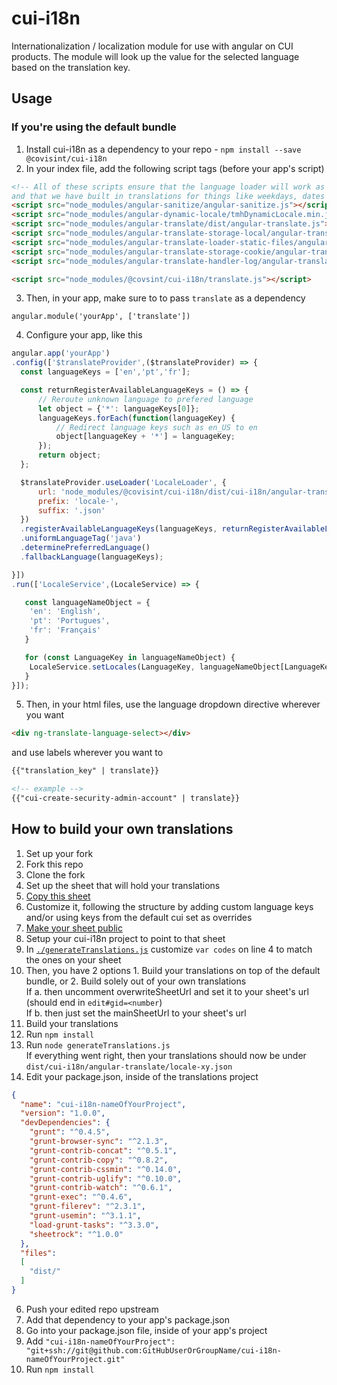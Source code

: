 # cui-i18n
Internationalization / localization module for use with angular on CUI products.
The module will look up the value for the selected language based on the translation key.

## Usage

### If you're using the default bundle

1. Install cui-i18n as a dependency to your repo - `npm install --save @covisint/cui-i18n`
2. In your index file, add the following script tags (before your app's script)
  ```html
  <!-- All of these scripts ensure that the language loader will work as efficientely as possible
  and that we have built in translations for things like weekdays, dates and currencies. -->
  <script src="node_modules/angular-sanitize/angular-sanitize.js"></script>
  <script src="node_modules/angular-dynamic-locale/tmhDynamicLocale.min.js"></script>
  <script src="node_modules/angular-translate/dist/angular-translate.js"></script>
  <script src="node_modules/angular-translate-storage-local/angular-translate-storage-local.js"></script>
  <script src="node_modules/angular-translate-loader-static-files/angular-translate-loader-static-files.js"></script>
  <script src="node_modules/angular-translate-storage-cookie/angular-translate-storage-cookie.js"></script>
  <script src="node_modules/angular-translate-handler-log/angular-translate-handler-log.js"></script>

  <script src="node_modules/@covsint/cui-i18n/translate.js"></script>
  ```
3. Then, in your app, make sure to to pass `translate` as a dependency
  ```
  angular.module('yourApp', ['translate'])
  ```
4. Configure your app, like this
  ```javascript
  angular.app('yourApp')
  .config(['$translateProvider',($translateProvider) => {
    const languageKeys = ['en','pt','fr'];

    const returnRegisterAvailableLanguageKeys = () => {
        // Reroute unknown language to prefered language
        let object = {'*': languageKeys[0]};
        languageKeys.forEach(function(languageKey) {
            // Redirect language keys such as en_US to en
            object[languageKey + '*'] = languageKey;
        });
        return object;
    };

    $translateProvider.useLoader('LocaleLoader', {
        url: 'node_modules/@covisint/cui-i18n/dist/cui-i18n/angular-translate/',
        prefix: 'locale-',
        suffix: '.json'
    })
    .registerAvailableLanguageKeys(languageKeys, returnRegisterAvailableLanguageKeys())
    .uniformLanguageTag('java')
    .determinePreferredLanguage()
    .fallbackLanguage(languageKeys);

  }])
  .run(['LocaleService',(LocaleService) => {

     const languageNameObject = {
      'en': 'English',
      'pt': 'Portugues',
      'fr': 'Français'
     }

     for (const LanguageKey in languageNameObject) {
      LocaleService.setLocales(LanguageKey, languageNameObject[LanguageKey]);
     }
  }]);
  ```
5. Then, in your html files, use the language dropdown directive wherever you want
  ```html
  <div ng-translate-language-select></div>
  ```
and use labels wherever you want to
  ```html
  {{"translation_key" | translate}}

  <!-- example -->
  {{"cui-create-security-admin-account" | translate}}
  ```


## How to build your own translations

1. Set up your fork
  1. Fork this repo
  2. Clone the fork
2. Set up the sheet that will hold your translations
  1. [Copy this sheet](https://docs.google.com/spreadsheets/d/1VbMLi5EPmkE-_tiBIgB_HRu_HNPg2-i1F9OXXzWJqGk/edit#gid=0)
  2. Customize it, following the structure by adding custom language keys and/or using keys from the default cui set as overrides
  3. [Make your sheet public](http://www.wikihow.com/Make-a-Google-Doc-Public)
3. Setup your cui-i18n project to point to that sheet
  1. In [`./generateTranslations.js`](./generateTranslations.js) customize `var codes` on line 4 to match the ones on your sheet
  2. Then, you have 2 options
    1. Build your translations on top of the default bundle, or
    2. Build solely out of your own translations
    <br/>If a. then uncomment overwriteSheetUrl and set it to your sheet's url (should end in `edit#gid=<number`)
    <br/> If b. then just set the mainSheetUrl to your sheet's url
4. Build your translations
  1. Run `npm install`
  2. Run `node generateTranslations.js`
  <br/> If everything went right, then your translations should now be under `dist/cui-i18n/angular-translate/locale-xy.json`
5. Edit your package.json, inside of the translations project 

  ```json
  {
    "name": "cui-i18n-nameOfYourProject",
    "version": "1.0.0",
    "devDependencies": {
      "grunt": "^0.4.5",
      "grunt-browser-sync": "^2.1.3",
      "grunt-contrib-concat": "^0.5.1",
      "grunt-contrib-copy": "^0.8.2",
      "grunt-contrib-cssmin": "^0.14.0",
      "grunt-contrib-uglify": "^0.10.0",
      "grunt-contrib-watch": "^0.6.1",
      "grunt-exec": "^0.4.6",
      "grunt-filerev": "^2.3.1",
      "grunt-usemin": "^3.1.1",
      "load-grunt-tasks": "^3.3.0",
      "sheetrock": "^1.0.0"
    },
    "files":
    [
      "dist/"
    ]
  }
  ```

6. Push your edited repo upstream
7. Add that dependency to your app's package.json
  1. Go into your package.json file, inside of your app's project
  2. Add `"cui-i18n-nameOfYourProject": "git+ssh://git@github.com:GitHubUserOrGroupName/cui-i18n-nameOfYourProject.git"`
  3. Run `npm install`
